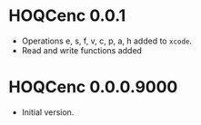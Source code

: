 # HOQCenc 0.0.1

* Operations e, s, f, v, c, p, a, h added to `xcode`.
* Read and write functions added

# HOQCenc 0.0.0.9000

* Initial version.
